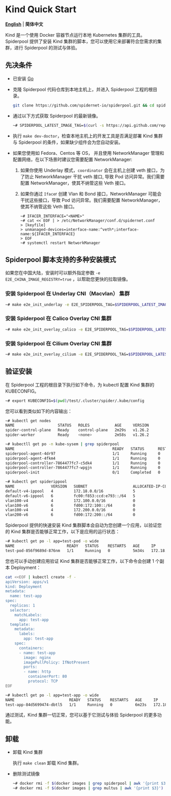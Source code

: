 # Kind Quick Start

[**English**](./get-started-kind.md) | **简体中文**

Kind 是一个使用 Docker 容器节点运行本地 Kubernetes 集群的工具。Spiderpool 提供了安装 Kind 集群的脚本，您可以使用它来部署符合您需求的集群，进行 Spiderpool 的测试与体验。

## 先决条件

* 已安装 [Go](https://go.dev/)

* 克隆 Spiderpool 代码仓库到本地主机上，并进入 Spiderpool 工程的根目录。

    ```bash
    git clone https://github.com/spidernet-io/spiderpool.git && cd spiderpool
    ```

* 通过以下方式获取 Spiderpool 的最新镜像。

    ```bash
    ~# SPIDERPOOL_LATEST_IMAGE_TAG=$(curl -s https://api.github.com/repos/spidernet-io/spiderpool/releases | jq -r '.[].tag_name | select(("^v1.[0-9]*.[0-9]*$"))' | head -n 1)
    ```

* 执行 `make dev-doctor`，检查本地主机上的开发工具是否满足部署 Kind 集群与 Spiderpool 的条件，如果缺少组件会为您自动安装。

* 如果您使用如 Fedora、Centos 等 OS， 并且使用 NetworkManager 管理和配置网络，在以下场景时建议您需要配置 NetworkManager:

  1. 如果你使用 Underlay 模式，`coordinator` 会在主机上创建 veth 接口，为了防止 NetworkManager 干扰 veth 接口, 导致 Pod 访问异常。我们需要配置 NetworkManager，使其不纳管这些 Veth 接口。

  2. 如果你通过 `Iface`r 创建 Vlan 和 Bond 接口，NetworkManager 可能会干扰这些接口，导致 Pod 访问异常。我们需要配置 NetworkManager，使其不纳管这些 Veth 接口。

      ```shell
      ~# IFACER_INTERFACE="<NAME>"
      ~# cat << EOF | > /etc/NetworkManager/conf.d/spidernet.conf
      > [keyfile]
      > unmanaged-devices=interface-name:^veth*;interface-name:${IFACER_INTERFACE}
      > EOF
      ~# systemctl restart NetworkManager
      ```

## Spiderpool 脚本支持的多种安装模式

如果您在中国大陆，安装时可以额外指定参数 `-e E2E_CHINA_IMAGE_REGISTRY=true` ，以帮助您更快的拉取镜像。

### 安装 Spiderpool 在 Underlay CNI（Macvlan） 集群
  
  ```bash
  ~# make e2e_init_underlay -e E2E_SPIDERPOOL_TAG=$SPIDERPOOL_LATEST_IMAGE_TAG
  ```

### 安装 Spiderpool 在 Calico Overlay CNI 集群

  ```bash
  ~# make e2e_init_overlay_calico -e E2E_SPIDERPOOL_TAG=$SPIDERPOOL_LATEST_IMAGE_TAG
  ```

### 安装 Spiderpool 在 Cilium Overlay CNI 集群

  ```bash
  ~# make e2e_init_overlay_cilium -e E2E_SPIDERPOOL_TAG=$SPIDERPOOL_LATEST_IMAGE_TAG
  ```

## 验证安装

在 Spiderpool 工程的根目录下执行如下命令，为 kubectl 配置 Kind 集群的 KUBECONFIG。

```bash
~# export KUBECONFIG=$(pwd)/test/.cluster/spider/.kube/config
```

您可以看到类似如下的内容输出：

```bash
~# kubectl get nodes
NAME                   STATUS   ROLES           AGE     VERSION
spider-control-plane   Ready    control-plane   2m29s   v1.26.2
spider-worker          Ready    <none>          2m58s   v1.26.2

~# kubectll get po -n kube-sysem | grep spiderpool
NAME                                           READY   STATUS      RESTARTS   AGE                                
spiderpool-agent-4dr97                         1/1     Running     0          3m
spiderpool-agent-4fkm4                         1/1     Running     0          3m
spiderpool-controller-7864477fc7-c5dk4         1/1     Running     0          3m
spiderpool-controller-7864477fc7-wpgjn         1/1     Running     0          3m
spiderpool-init                                0/1     Completed   0          3m

~# kubectl get spiderippool
NAME                VERSION   SUBNET                    ALLOCATED-IP-COUNT   TOTAL-IP-COUNT   DEFAULT
default-v4-ippool   4         172.18.0.0/16             5                    253              true      
default-v6-ippool   6         fc00:f853:ccd:e793::/64   5                    253              true      
vlan100-v4          4         172.100.0.0/16            0                    2559             false
vlan100-v6          6         fd00:172:100::/64         0                    65009            false
vlan100-v4          4         172.200.0.0/16            0                    2559             false
vlan200-v6          6         fd00:172:200::/64         0                    65009            false
```

Spiderpool 提供的快速安装 Kind 集群脚本会自动为您创建一个应用，以验证您的 Kind 集群是否能够正常工作，以下是应用的运行状态：

```bash
~# kubectl get po -l app=test-pod -o wide
NAME                       READY   STATUS    RESTARTS   AGE     IP             NODE            NOMINATED NODE   READINESS GATES
test-pod-856f9689d-876nm   1/1     Running   0          5m34s   172.18.40.63   spider-worker   <none>           <none>
```

您也可以手动创建应用验证 Kind 集群是否能够正常工作，以下命令会创建 1 个副本 Deployment：

```bash
cat <<EOF | kubectl create -f -
apiVersion: apps/v1
kind: Deployment
metadata:
  name: test-app
spec:
  replicas: 1
  selector:
    matchLabels:
      app: test-app
  template:
    metadata:
      labels:
        app: test-app
    spec:
      containers:
      - name: test-app
        image: nginx
        imagePullPolicy: IfNotPresent
        ports:
        - name: http
          containerPort: 80
          protocol: TCP
EOF
```

```bash
~# kubectl get po -l app=test-app -o wide
NAME                        READY   STATUS    RESTARTS   AGE     IP              NODE                   NOMINATED NODE   READINESS GATES
test-app-84d5699474-dbtl5   1/1     Running   0          6m23s   172.18.40.112   spider-control-plane   <none>           <none>
```

通过测试，Kind 集群一切正常，您可以基于它测试与体验 Spiderpool 的更多功能。

## 卸载

* 卸载 Kind 集群

    执行 `make clean` 卸载 Kind 集群。

* 删除测试镜像

    ```bash
    ~# docker rmi -f $(docker images | grep spiderpool | awk '{print $3}')
    ~# docker rmi -f $(docker images | grep multus | awk '{print $3}')
    ```
